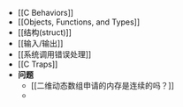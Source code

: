 - [[C Behaviors]]
- [[Objects, Functions, and Types]]
- [[结构(struct)]]
- [[输入/输出]]
- [[系统调用错误处理]]
- [[C Traps]]
- **问题**
	- [[二维动态数组申请的内存是连续的吗？]]
	-